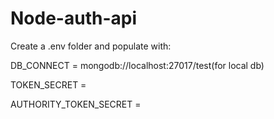 # Node-auth-api

Create a .env folder and populate with:

DB_CONNECT = mongodb://localhost:27017/test(for local db)

TOKEN_SECRET = <your secret key>

AUTHORITY_TOKEN_SECRET = <your secret key>
